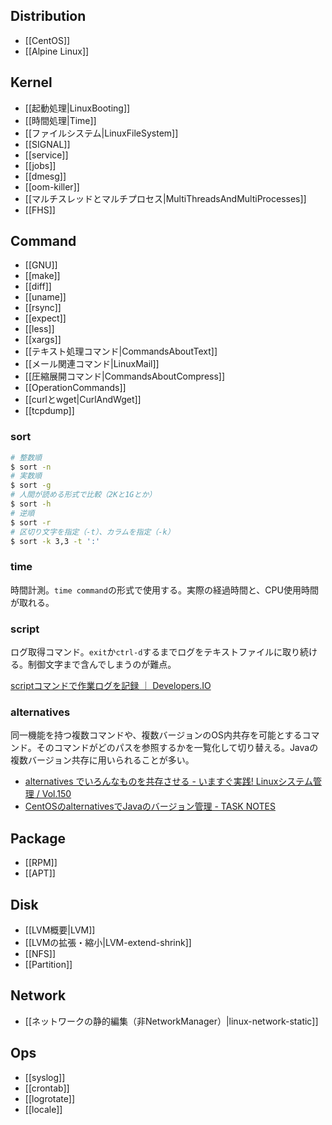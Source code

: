 ## Distribution

* [[CentOS]]
* [[Alpine Linux]]

## Kernel

* [[起動処理|LinuxBooting]]
* [[時間処理|Time]]
* [[ファイルシステム|LinuxFileSystem]]
* [[SIGNAL]]
* [[service]]
* [[jobs]]
* [[dmesg]]
* [[oom-killer]]
* [[マルチスレッドとマルチプロセス|MultiThreadsAndMultiProcesses]]
* [[FHS]]

## Command

* [[GNU]]
* [[make]]
* [[diff]]
* [[uname]]
* [[rsync]]
* [[expect]]
* [[less]]
* [[xargs]]
* [[テキスト処理コマンド|CommandsAboutText]]
* [[メール関連コマンド|LinuxMail]]
* [[圧縮展開コマンド|CommandsAboutCompress]]
* [[OperationCommands]]
* [[curlとwget|CurlAndWget]]
* [[tcpdump]]

### sort

```bash
# 整数順
$ sort -n
# 実数順
$ sort -g
# 人間が読める形式で比較（2Kと1Gとか）
$ sort -h
# 逆順
$ sort -r
# 区切り文字を指定（-t）、カラムを指定（-k）
$ sort -k 3,3 -t ':'
```

### time

時間計測。`time command`の形式で使用する。実際の経過時間と、CPU使用時間が取れる。

### script

ログ取得コマンド。`exit`か`ctrl-d`するまでログをテキストファイルに取り続ける。制御文字まで含んでしまうのが難点。

[scriptコマンドで作業ログを記録 ｜ Developers.IO](http://dev.classmethod.jp/server-side/os/scriptcommand/)

### alternatives

同一機能を持つ複数コマンドや、複数バージョンのOS内共存を可能とするコマンド。そのコマンドがどのパスを参照するかを一覧化して切り替える。Javaの複数バージョン共存に用いられることが多い。

* [alternatives でいろんなものを共存させる - いますぐ実践! Linuxシステム管理 / Vol.150](http://www.usupi.org/sysad/150.html)
* [CentOSのalternativesでJavaのバージョン管理 - TASK NOTES](http://www.task-notes.com/entry/20150530/1432954800)

## Package

* [[RPM]]
* [[APT]]

## Disk

* [[LVM概要|LVM]]
* [[LVMの拡張・縮小|LVM-extend-shrink]]
* [[NFS]]
* [[Partition]]

## Network

* [[ネットワークの静的編集（非NetworkManager）|linux-network-static]]

## Ops

* [[syslog]]
* [[crontab]]
* [[logrotate]]
* [[locale]]